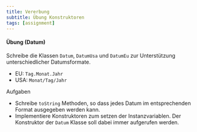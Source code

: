 ```yaml
---
title: Vererbung
subtitle: Übung Konstruktoren
tags: [assignment]
---
```




#### Übung (Datum)

Schreibe die Klassen `Datum`, `DatumUsa` und `DatumEu` zur Unterstützung unterschiedlicher Datumsformate.

- EU: `Tag.Monat.Jahr`
- USA: `Monat/Tag/Jahr`


Aufgaben

- Schreibe `toString` Methoden, so dass jedes Datum im entsprechenden Format ausgegeben werden kann.
- Implementiere Konstruktoren zum setzen der Instanzvariablen. Der Konstruktor der `Datum` Klasse soll dabei immer aufgerufen werden.